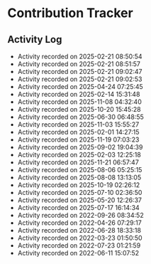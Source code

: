 # Contribution Tracker

## Activity Log

- Activity recorded on 2025-02-21 08:50:54
- Activity recorded on 2025-02-21 08:51:57
- Activity recorded on 2025-02-21 09:02:47
- Activity recorded on 2025-02-21 09:02:53
- Activity recorded on 2025-04-24 07:25:45
- Activity recorded on 2025-02-14 15:31:48
- Activity recorded on 2025-11-08 04:32:40
- Activity recorded on 2025-10-20 15:45:28
- Activity recorded on 2025-06-30 06:48:55
- Activity recorded on 2025-11-03 15:55:27
- Activity recorded on 2025-02-01 14:27:15
- Activity recorded on 2025-11-19 07:03:23
- Activity recorded on 2025-09-02 19:04:39
- Activity recorded on 2025-02-03 12:25:18
- Activity recorded on 2025-11-21 06:57:47
- Activity recorded on 2025-08-06 05:25:15
- Activity recorded on 2025-08-08 13:13:05
- Activity recorded on 2025-10-19 02:26:12
- Activity recorded on 2025-07-10 02:36:50
- Activity recorded on 2025-05-20 12:26:37
- Activity recorded on 2025-07-17 16:14:34
- Activity recorded on 2022-09-26 08:34:52
- Activity recorded on 2022-04-26 07:29:17
- Activity recorded on 2022-06-28 18:33:18
- Activity recorded on 2022-03-23 01:50:50
- Activity recorded on 2022-07-23 01:21:59
- Activity recorded on 2022-06-11 15:07:52
